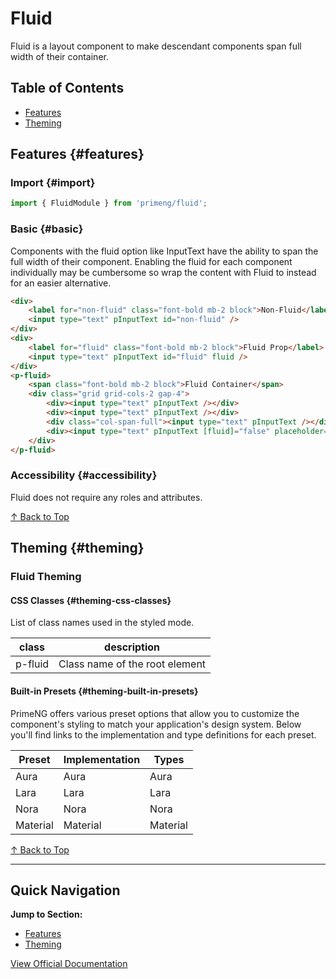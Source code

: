 # Fluid

Fluid is a layout component to make descendant components span full width of their container.

## Table of Contents

- [Features](#features)
- [Theming](#theming)

## Features {#features}

### Import {#import}

```typescript
import { FluidModule } from 'primeng/fluid';
```

### Basic {#basic}

Components with the fluid option like InputText have the ability to span the full width of their component. Enabling the fluid for each component individually may be cumbersome so wrap the content with Fluid to instead for an easier alternative.

```html
<div>
    <label for="non-fluid" class="font-bold mb-2 block">Non-Fluid</label>
    <input type="text" pInputText id="non-fluid" />
</div>
<div>
    <label for="fluid" class="font-bold mb-2 block">Fluid Prop</label>
    <input type="text" pInputText id="fluid" fluid />
</div>
<p-fluid>
    <span class="font-bold mb-2 block">Fluid Container</span>
    <div class="grid grid-cols-2 gap-4">
        <div><input type="text" pInputText /></div>
        <div><input type="text" pInputText /></div>
        <div class="col-span-full"><input type="text" pInputText /></div>
        <div><input type="text" pInputText [fluid]="false" placeholder="Non-Fluid" /></div>
    </div>
</p-fluid>
```

### Accessibility {#accessibility}

Fluid does not require any roles and attributes.

[↑ Back to Top](#table-of-contents)

## Theming {#theming}

### Fluid Theming

#### CSS Classes {#theming-css-classes}

List of class names used in the styled mode.

| class | description |
| --- | --- |
| p-fluid | Class name of the root element |

#### Built-in Presets {#theming-built-in-presets}

PrimeNG offers various preset options that allow you to customize the component's styling to match your application's design system. Below you'll find links to the implementation and type definitions for each preset.

| Preset | Implementation | Types |
| --- | --- | --- |
| Aura | Aura | Aura |
| Lara | Lara | Lara |
| Nora | Nora | Nora |
| Material | Material | Material |

[↑ Back to Top](#table-of-contents)

---

## Quick Navigation

**Jump to Section:**
- [Features](#features)
- [Theming](#theming)

[View Official Documentation](https://primeng.org/fluid)
